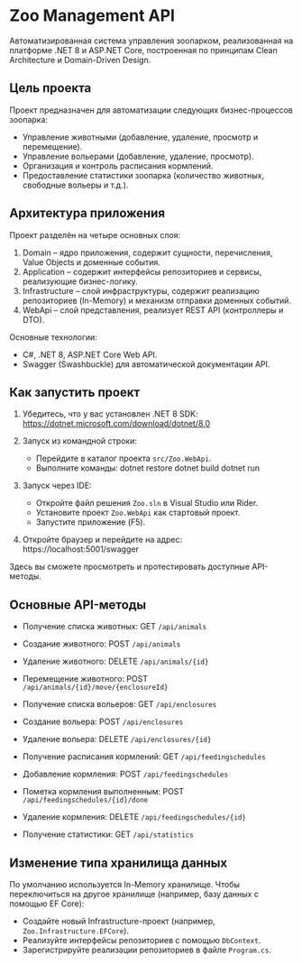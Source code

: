 Zoo Management API
==================

Автоматизированная система управления зоопарком, реализованная на платформе .NET 8 и ASP.NET Core, построенная по принципам Clean Architecture и Domain-Driven Design.

Цель проекта
------------
Проект предназначен для автоматизации следующих бизнес-процессов зоопарка:

- Управление животными (добавление, удаление, просмотр и перемещение).
- Управление вольерами (добавление, удаление, просмотр).
- Организация и контроль расписания кормлений.
- Предоставление статистики зоопарка (количество животных, свободные вольеры и т.д.).

Архитектура приложения
----------------------
Проект разделён на четыре основных слоя:

1. Domain – ядро приложения, содержит сущности, перечисления, Value Objects и доменные события.
2. Application – содержит интерфейсы репозиториев и сервисы, реализующие бизнес-логику.
3. Infrastructure – слой инфраструктуры, содержит реализацию репозиториев (In-Memory) и механизм отправки доменных событий.
4. WebApi – слой представления, реализует REST API (контроллеры и DTO).

Основные технологии:
- C#, .NET 8, ASP.NET Core Web API.
- Swagger (Swashbuckle) для автоматической документации API.

Как запустить проект
--------------------

1. Убедитесь, что у вас установлен .NET 8 SDK:
   https://dotnet.microsoft.com/download/dotnet/8.0

2. Запуск из командной строки:
   - Перейдите в каталог проекта `src/Zoo.WebApi`.
   - Выполните команды:
     dotnet restore
     dotnet build
     dotnet run

3. Запуск через IDE:
   - Откройте файл решения `Zoo.sln` в Visual Studio или Rider.
   - Установите проект `Zoo.WebApi` как стартовый проект.
   - Запустите приложение (F5).

4. Откройте браузер и перейдите на адрес:
   https://localhost:5001/swagger

Здесь вы сможете просмотреть и протестировать доступные API-методы.

Основные API-методы
-------------------
- Получение списка животных: GET `/api/animals`
- Создание животного: POST `/api/animals`
- Удаление животного: DELETE `/api/animals/{id}`
- Перемещение животного: POST `/api/animals/{id}/move/{enclosureId}`

- Получение списка вольеров: GET `/api/enclosures`
- Создание вольера: POST `/api/enclosures`
- Удаление вольера: DELETE `/api/enclosures/{id}`

- Получение расписания кормлений: GET `/api/feedingschedules`
- Добавление кормления: POST `/api/feedingschedules`
- Пометка кормления выполненным: POST `/api/feedingschedules/{id}/done`
- Удаление кормления: DELETE `/api/feedingschedules/{id}`

- Получение статистики: GET `/api/statistics`

Изменение типа хранилища данных
-------------------------------
По умолчанию используется In-Memory хранилище. Чтобы переключиться на другое хранилище (например, базу данных с помощью EF Core):

- Создайте новый Infrastructure-проект (например, `Zoo.Infrastructure.EFCore`).
- Реализуйте интерфейсы репозиториев с помощью `DbContext`.
- Зарегистрируйте реализации репозиториев в файле `Program.cs`.
